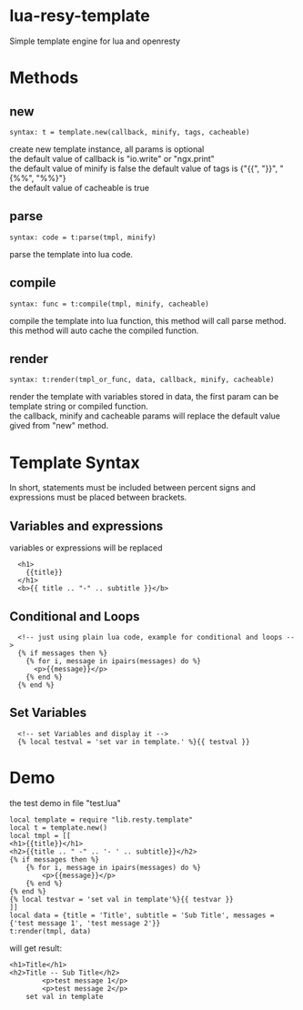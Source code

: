 # lua-resy-template
Simple template engine for lua and openresty

# Methods

## new
`syntax: t = template.new(callback, minify, tags, cacheable)`

create new template instance, all params is optional  
the default value of callback is "io.write" or "ngx.print"  
the default value of minify is false
the default value of tags is {"{{", "}}", "{%%", "%%}"}  
the default value of cacheable is true

## parse
`syntax: code = t:parse(tmpl, minify)`

parse the template into lua code.

## compile
`syntax: func = t:compile(tmpl, minify, cacheable)`

compile the template into lua function, this method will call parse method.  
this method will auto cache the compiled function.

## render
`syntax: t:render(tmpl_or_func, data, callback, minify, cacheable)`

render the template with variables stored in data, 
the first param can be template string or compiled function.  
the callback, minify and cacheable params will replace the default value gived from "new" method.


# Template Syntax

In short, statements must be included between percent signs and expressions must be placed between brackets.

## Variables and expressions

variables or expressions will be replaced

      <h1>
        {{title}}
      </h1>
      <b>{{ title .. "-" .. subtitle }}</b>

## Conditional and Loops

      <!-- just using plain lua code, example for conditional and loops -->
      {% if messages then %}
        {% for i, message in ipairs(messages) do %}
          <p>{{message}}</p>
        {% end %}
      {% end %}

## Set Variables

      <!-- set Variables and display it -->
      {% local testval = 'set var in template.' %}{{ testval }}

# Demo 

the test demo in file "test.lua"

    local template = require "lib.resty.template"
    local t = template.new()
    local tmpl = [[
    <h1>{{title}}</h1>
    <h2>{{title .. " -" .. '- ' .. subtitle}}</h2>
    {% if messages then %}
        {% for i, message in ipairs(messages) do %}
            <p>{{message}}</p>
        {% end %}
    {% end %}
    {% local testvar = 'set val in template'%}{{ testvar }}
    ]]
    local data = {title = 'Title', subtitle = 'Sub Title', messages = {'test message 1', 'test message 2'}}
    t:render(tmpl, data)

will get result:

    <h1>Title</h1>
    <h2>Title -- Sub Title</h2>
            <p>test message 1</p>
            <p>test message 2</p>
        set val in template
    
    
